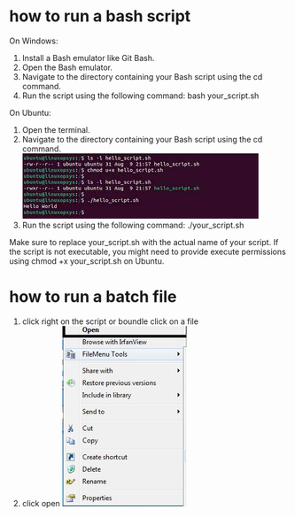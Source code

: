 # how to run a bash script
On Windows:
1. Install a Bash emulator like Git Bash.
2. Open the Bash emulator.
3. Navigate to the directory containing your Bash script using the cd command.
4. Run the script using the following command: bash your_script.sh

On Ubuntu:
1. Open the terminal.
2. Navigate to the directory containing your Bash script using the cd command.
![Local Image](images/chmod.jpg)
3. Run the script using the following command: ./your_script.sh

Make sure to replace your_script.sh with the actual name of your script. If the script is not executable, you might need to provide execute permissions using chmod +x your_script.sh on Ubuntu.

# how to run a batch file
1. click right on the script or boundle click on a file
2. click open 
![Local Image](images/open.jpg)
